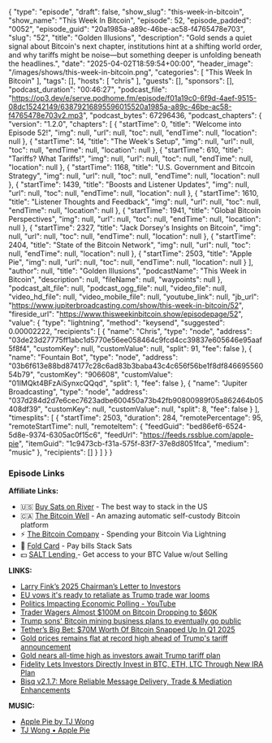 {
  "type": "episode",
  "draft": false,
  "show_slug": "this-week-in-bitcoin",
  "show_name": "This Week In Bitcoin",
  "episode": 52,
  "episode_padded": "0052",
  "episode_guid": "20a1985a-a89c-46be-ac58-f4765478e703",
  "slug": "52",
  "title": "Golden Illusions",
  "description": "Gold sends a quiet signal about Bitcoin's next chapter, institutions hint at a shifting world order, and why tariffs might be noise—but something deeper is unfolding beneath the headlines.",
  "date": "2025-04-02T18:59:54+00:00",
  "header_image": "/images/shows/this-week-in-bitcoin.png",
  "categories": [
    "This Week In Bitcoin"
  ],
  "tags": [],
  "hosts": [
    "chris"
  ],
  "guests": [],
  "sponsors": [],
  "podcast_duration": "00:46:27",
  "podcast_file": "https://op3.dev/e/serve.podhome.fm/episode/f01a19c0-6f9d-4aef-9515-08dc15242149/63879216895596015520a1985a-a89c-46be-ac58-f4765478e703v2.mp3",
  "podcast_bytes": 67296436,
  "podcast_chapters": {
    "version": "1.2.0",
    "chapters": [
      {
        "startTime": 0,
        "title": "Welcome into Episode 52!",
        "img": null,
        "url": null,
        "toc": null,
        "endTime": null,
        "location": null
      },
      {
        "startTime": 14,
        "title": "The Week's Setup",
        "img": null,
        "url": null,
        "toc": null,
        "endTime": null,
        "location": null
      },
      {
        "startTime": 610,
        "title": "Tariffs? What Tariffs!",
        "img": null,
        "url": null,
        "toc": null,
        "endTime": null,
        "location": null
      },
      {
        "startTime": 1168,
        "title": "U.S. Government and Bitcoin Strategy",
        "img": null,
        "url": null,
        "toc": null,
        "endTime": null,
        "location": null
      },
      {
        "startTime": 1439,
        "title": "Boosts and Listener Updates",
        "img": null,
        "url": null,
        "toc": null,
        "endTime": null,
        "location": null
      },
      {
        "startTime": 1610,
        "title": "Listener Thoughts and Feedback",
        "img": null,
        "url": null,
        "toc": null,
        "endTime": null,
        "location": null
      },
      {
        "startTime": 1941,
        "title": "Global Bitcoin Perspectives",
        "img": null,
        "url": null,
        "toc": null,
        "endTime": null,
        "location": null
      },
      {
        "startTime": 2327,
        "title": "Jack Dorsey's Insights on Bitcoin",
        "img": null,
        "url": null,
        "toc": null,
        "endTime": null,
        "location": null
      },
      {
        "startTime": 2404,
        "title": "State of the Bitcoin Network",
        "img": null,
        "url": null,
        "toc": null,
        "endTime": null,
        "location": null
      },
      {
        "startTime": 2503,
        "title": "Apple Pie",
        "img": null,
        "url": null,
        "toc": null,
        "endTime": null,
        "location": null
      }
    ],
    "author": null,
    "title": "Golden Illusions",
    "podcastName": "This Week in Bitcoin",
    "description": null,
    "fileName": null,
    "waypoints": null
  },
  "podcast_alt_file": null,
  "podcast_ogg_file": null,
  "video_file": null,
  "video_hd_file": null,
  "video_mobile_file": null,
  "youtube_link": null,
  "jb_url": "https://www.jupiterbroadcasting.com/show/this-week-in-bitcoin/52",
  "fireside_url": "https://www.thisweekinbitcoin.show/episodepage/52",
  "value": {
    "type": "lightning",
    "method": "keysend",
    "suggested": 0.00002222,
    "recipients": [
      {
        "name": "Chris",
        "type": "node",
        "address": "03de23d27775ff1abc1d5770e56ee058464c9fcd4cc39837e605646e95aaf5f8f4",
        "customKey": null,
        "customValue": null,
        "split": 91,
        "fee": false
      },
      {
        "name": "Fountain Bot",
        "type": "node",
        "address": "03b6f613e88bd874177c28c6ad83b3baba43c4c656f56be1f8df84669556054b79",
        "customKey": "906608",
        "customValue": "01IMQkt4BFzAiSynxcQQqd",
        "split": 1,
        "fee": false
      },
      {
        "name": "Jupiter Broadcasting",
        "type": "node",
        "address": "037d284d2d7e6cec7623adbe600450a73b42fb90800989f05a862464b05408df39",
        "customKey": null,
        "customValue": null,
        "split": 8,
        "fee": false
      }
    ],
    "timesplits": [
      {
        "startTime": 2503,
        "duration": 284,
        "remotePercentage": 95,
        "remoteStartTime": null,
        "remoteItem": {
          "feedGuid": "bed86ef6-6524-5d8e-9374-6305ac0f15c6",
          "feedUrl": "https://feeds.rssblue.com/apple-pie",
          "itemGuid": "1c9473cb-f31a-575f-83f7-37e8d8051fca",
          "medium": "music"
        },
        "recipients": []
      }
    ]
  }
}


### Episode Links

**Affiliate Links:**

* 🇺🇸 [Buy Sats on River](https://partner.river.com/jupiter) \- The best way to stack in the US
* 🇨🇦 [The Bitcoin Well](https://www.bitcoinwell.com/jupiter) \- An amazing automatic self-custody Bitcoin platform
* ⚡ [The Bitcoin Company](https://app.thebitcoincompany.com/signup?ref=JUPITER) \- Spending your Bitcoin Via Lightning
* 🏦 [Fold Card](https://use.foldapp.com/r/XNHPXTFC) \- Pay bills Stack Sats
* 💵 [SALT Lending ](https://borrower.saltlending.com/register?referralCode=GkPQdbqWG)\- Get access to your BTC Value w/out Selling

**LINKS:**

* [Larry Fink’s 2025 Chairman’s Letter to Investors](https://www.blackrock.com/corporate/investor-relations/larry-fink-annual-chairmans-letter)
* [EU vows it's ready to retaliate as Trump trade war looms](https://www.axios.com/2025/04/01/trump-tariffs-eu-europe-trade-war-liberation-day)
* [Politics Impacting Economic Polling - YouTube](https://www.youtube.com/watch?v=zBhJ1UfD8uY)
* [Trader Wagers Almost $100M on Bitcoin Dropping to $60K](https://cryptopotato.com/trader-wagers-almost-100m-on-bitcoin-dropping-to-60k/)
* [Trump sons' Bitcoin mining business plans to eventually go public](https://www.datacenterdynamics.com/en/news/trump-sons-bitcoin-mining-business-plans-to-eventually-go-public/)
* [Tether’s Big Bet: $70M Worth Of Bitcoin Snapped Up In Q1 2025](https://financefeeds.com/tethers-big-bet-70m-worth-of-bitcoin-in-q1-2025/)
* [Gold prices remains flat at record high ahead of Trump's tariff announcement ](https://timesofindia.indiatimes.com/business/india-business/gold-prices-remains-flat-at-record-high-ahead-of-trumps-tariff-announcement/articleshow/119908072.cms)
* [Gold nears all-time high as investors await Trump tariff plan](https://www.channelnewsasia.com/business/gold-nears-all-time-high-investors-await-trump-tariff-plan-5039006)
* [Fidelity Lets Investors Directly Invest in BTC, ETH, LTC Through New IRA Plan](https://www.coindesk.com/business/2025/04/02/fidelity-lets-investors-directly-invest-in-crypto-through-new-retirement-plan)
* [Bisq v2.1.7: More Reliable Message Delivery, Trade & Mediation Enhancements](https://www.nobsbitcoin.com/bisq-v2-1-7/)

**MUSIC:**

* [Apple Pie by TJ Wong](https://podcastindex.org/podcast/6901612)
* [TJ Wong • Apple Pie](https://www.fountain.fm/track/deiZaruSVG1FuT3OCbkl)
